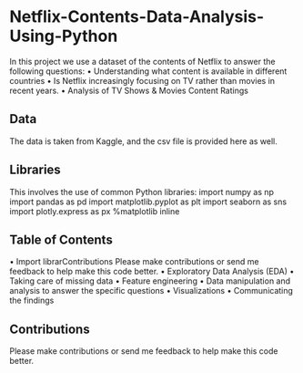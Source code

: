 # Netflix-Contents-Data-Analysis-Using-Python
In this project we use a dataset of the contents of Netflix to answer the following questions:
•	Understanding what content is available in different countries
•	Is Netflix increasingly focusing on TV rather than movies in recent years.
•	Analysis of TV Shows & Movies Content Ratings

## Data
The data is taken from Kaggle, and the csv file is provided here as well.

## Libraries
This involves the use of common Python libraries:
import numpy as np
import pandas as pd
import matplotlib.pyplot as plt
import seaborn as sns
import plotly.express as px
%matplotlib inline

## Table of Contents
•	Import librarContributions
Please make contributions or send me feedback to help make this code better.
•	Exploratory Data Analysis (EDA)
•	Taking care of missing data
•	Feature engineering
•	Data manipulation and analysis to answer the specific questions
•	Visualizations
•	Communicating the findings

## Contributions
Please make contributions or send me feedback to help make this code better.
